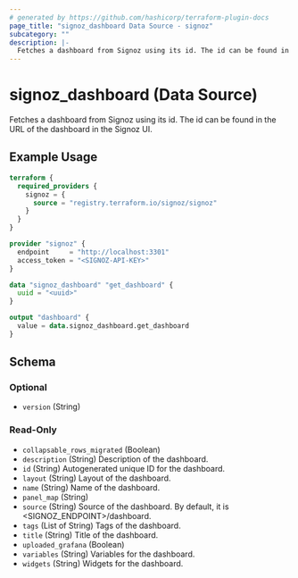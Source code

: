 ```yaml
---
# generated by https://github.com/hashicorp/terraform-plugin-docs
page_title: "signoz_dashboard Data Source - signoz"
subcategory: ""
description: |-
  Fetches a dashboard from Signoz using its id. The id can be found in the URL of the dashboard in the Signoz UI.
---
```


# signoz_dashboard (Data Source)

Fetches a dashboard from Signoz using its id. The id can be found in the URL of the dashboard in the Signoz UI.

## Example Usage

```terraform
terraform {
  required_providers {
    signoz = {
      source = "registry.terraform.io/signoz/signoz"
    }
  }
}

provider "signoz" {
  endpoint     = "http://localhost:3301"
  access_token = "<SIGNOZ-API-KEY>"
}

data "signoz_dashboard" "get_dashboard" {
  uuid = "<uuid>"
}

output "dashboard" {
  value = data.signoz_dashboard.get_dashboard
}
```

<!-- schema generated by tfplugindocs -->
## Schema

### Optional

- `version` (String)

### Read-Only

- `collapsable_rows_migrated` (Boolean)
- `description` (String) Description of the dashboard.
- `id` (String) Autogenerated unique ID for the dashboard.
- `layout` (String) Layout of the dashboard.
- `name` (String) Name of the dashboard.
- `panel_map` (String)
- `source` (String) Source of the dashboard. By default, it is <SIGNOZ_ENDPOINT>/dashboard.
- `tags` (List of String) Tags of the dashboard.
- `title` (String) Title of the dashboard.
- `uploaded_grafana` (Boolean)
- `variables` (String) Variables for the dashboard.
- `widgets` (String) Widgets for the dashboard.

